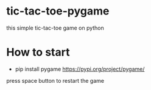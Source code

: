 # tic-tac-toe-pygame
this simple tic-tac-toe game on python

# How to start
- pip install pygame
https://pypi.org/project/pygame/

press space button to restart the game

